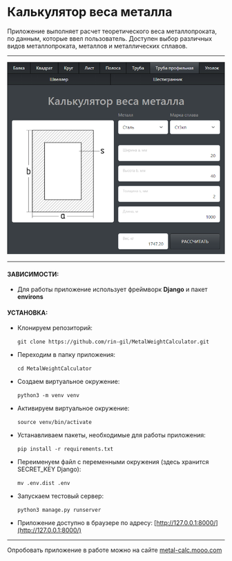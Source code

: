# Калькулятор веса металла

Приложение выполняет расчет теоретического веса металлопроката, по данным, которые ввел пользователь. Доступен выбор различных видов металлопроката, металлов и металлических сплавов.

---

![Главный экран приложения](/metalCalc/static/img/home_page.png)

---

#### ЗАВИСИМОСТИ:

* Для работы приложение использует фреймворк **Django** и пакет **environs**

#### УСТАНОВКА:

* Клонируем репозиторий:

  `git clone https://github.com/rin-gil/MetalWeightCalculator.git`

* Переходим в папку приложения:

  `cd MetalWeightCalculator`

* Создаем виртуальное окружение:

  `python3 -m venv venv`

* Активируем виртуальное окружение:

  `source venv/bin/activate`

* Устанавливаем пакеты, необходимые для работы приложения:

  `pip install -r requirements.txt`

* Переименуем файл с переменными окружения (здесь хранится SECRET_KEY Django):

  `mv .env.dist .env`

* Запускаем тестовый сервер:

  `python3 manage.py runserver`


* Приложение доступно в браузере по адресу: [http://127.0.0.1:8000/](http://127.0.0.1:8000/)


---

Опробовать приложение в работе можно на сайте [metal-calc.mooo.com](https://metal-calc.mooo.com)


